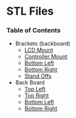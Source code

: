 # STL Files

### Table of Contents

- Brackets (backboard)
   - [LCD Mount](lcd_mount.stl)
   - [Controller Mount](controller_mount.stl)
   - [Bottom Left](bottom_bracket_left.stl)
   - [Bottom Right](bottom_bracket_right.stl)
   - [Stand Offs](plate_standoffs.stl)
- Back Board
   - [Top Left](panel_top_left.stl)
   - [Top Right](panel_top_right.stl)
   - [Bottom Left](panel_bottom_left.stl)
   - [Bottom Right](panel_bottom_right.stl)

